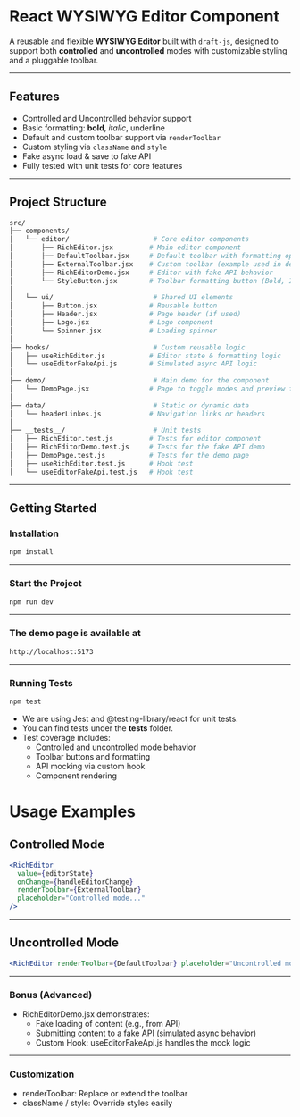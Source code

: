 # React WYSIWYG Editor Component

A reusable and flexible **WYSIWYG Editor** built with `draft-js`, designed to support both **controlled** and **uncontrolled** modes with customizable styling and a pluggable toolbar.

---

## Features

- Controlled and Uncontrolled behavior support
- Basic formatting: **bold**, _italic_, underline
- Default and custom toolbar support via `renderToolbar`
- Custom styling via `className` and `style`
- Fake async load & save to fake API
- Fully tested with unit tests for core features

---

## Project Structure

```graphql
src/
├── components/
│   └── editor/                     # Core editor components
│       ├── RichEditor.jsx         # Main editor component
│       ├── DefaultToolbar.jsx     # Default toolbar with formatting options
│       ├── ExternalToolbar.jsx    # Custom toolbar (example used in demo)
│       ├── RichEditorDemo.jsx     # Editor with fake API behavior
│       └── StyleButton.jsx        # Toolbar formatting button (Bold, Italic, etc.)
│
│   └── ui/                         # Shared UI elements
│       ├── Button.jsx             # Reusable button
│       ├── Header.jsx             # Page header (if used)
│       ├── Logo.jsx               # Logo component
│       └── Spinner.jsx            # Loading spinner
│
├── hooks/                          # Custom reusable logic
│   ├── useRichEditor.js           # Editor state & formatting logic
│   └── useEditorFakeApi.js        # Simulated async API logic
│
├── demo/                           # Main demo for the component
│   └── DemoPage.jsx               # Page to toggle modes and preview features
│
├── data/                           # Static or dynamic data
│   └── headerLinkes.js            # Navigation links or headers
│
├── __tests__/                      # Unit tests
│   ├── RichEditor.test.js         # Tests for editor component
│   ├── RichEditorDemo.test.js     # Tests for the fake API demo
│   ├── DemoPage.test.js           # Tests for the demo page
│   ├── useRichEditor.test.js      # Hook test
│   └── useEditorFakeApi.test.js   # Hook test

```

---

## Getting Started

### Installation

```bash
npm install

```

---

### Start the Project

```bash
npm run dev

```

---

### The demo page is available at

```bash
http://localhost:5173

```

---

### Running Tests

```bash
npm test

```

- We are using Jest and @testing-library/react for unit tests.
- You can find tests under the **tests** folder.
- Test coverage includes:
  - Controlled and uncontrolled mode behavior
  - Toolbar buttons and formatting
  - API mocking via custom hook
  - Component rendering

# Usage Examples

## Controlled Mode

```jsx
<RichEditor
  value={editorState}
  onChange={handleEditorChange}
  renderToolbar={ExternalToolbar}
  placeholder="Controlled mode..."
/>
```

---

## Uncontrolled Mode

```jsx
<RichEditor renderToolbar={DefaultToolbar} placeholder="Uncontrolled mode." />
```

---

### Bonus (Advanced)

- RichEditorDemo.jsx demonstrates:
  - Fake loading of content (e.g., from API)
  - Submitting content to a fake API (simulated async behavior)
  - Custom Hook: useEditorFakeApi.js handles the mock logic

---

### Customization

- renderToolbar: Replace or extend the toolbar
- className / style: Override styles easily
